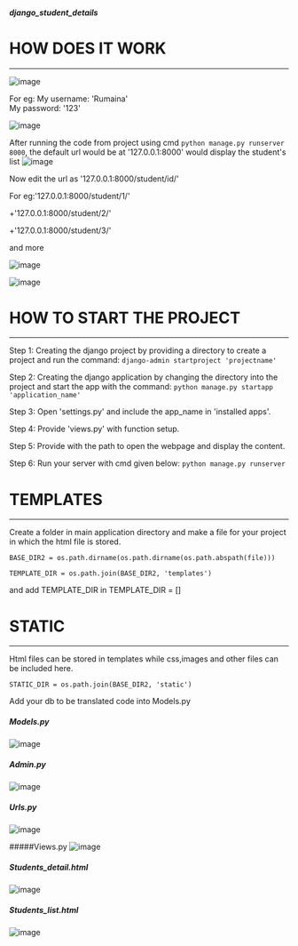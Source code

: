 ##### django_student_details
# HOW DOES IT WORK
---
![image](https://github.com/rumainaali/django_student_details/assets/126662274/cd9a012a-e21e-4c37-9447-3691830b2e46)

For eg: My username: 'Rumaina'\
My password: '123'

![image](https://github.com/rumainaali/django_student_details/assets/126662274/7be47139-2e5e-4d57-aeac-4c10f0a90c88)

After running the code from project using cmd ```python manage.py runserver 8000```, the default url would be at '127.0.0.1:8000' would display the student's list
![image](https://github.com/rumainaali/django_student_details/assets/126662274/7bc29bb9-6c56-421a-8011-99235ac4c463)

Now edit the url as '127.0.0.1:8000/student/id/'

For eg:'127.0.0.1:8000/student/1/'

+'127.0.0.1:8000/student/2/'

+'127.0.0.1:8000/student/3/'

and more

![image](https://github.com/rumainaali/django_student_details/assets/126662274/36e67e5b-bc2d-419f-8655-271bf07c8bc1)

![image](https://github.com/rumainaali/django_student_details/assets/126662274/aa872460-3dbd-4efc-929f-7ac0925844ef)

# HOW TO START THE PROJECT
---
Step 1: Creating the django project by providing a directory to create a project and run the command:
```django-admin startproject 'projectname'```

Step 2: Creating the django application by changing the directory into the project and start the app with the command:
```python manage.py startapp 'application_name'```

Step 3: Open 'settings.py' and include the app_name in 'installed apps'.

Step 4: Provide 'views.py' with function setup.

Step 5: Provide with the path to open the webpage and display the content.

Step 6: Run your server with cmd given below:
```python manage.py runserver```

# TEMPLATES
---
Create a folder in main application directory and make a file for your project in which the html file is stored.
```
BASE_DIR2 = os.path.dirname(os.path.dirname(os.path.abspath(file)))

TEMPLATE_DIR = os.path.join(BASE_DIR2, 'templates')
```
and add TEMPLATE_DIR in TEMPLATE_DIR = []

# STATIC
---
Html files can be stored in templates while css,images and other files can be included here.
```
STATIC_DIR = os.path.join(BASE_DIR2, 'static')
```
Add your db to be translated code into Models.py

##### Models.py
![image](https://github.com/rumainaali/django_student_details/assets/126662274/d471aae4-a113-4ad1-9156-ffd70d06bb64)

##### Admin.py
![image](https://github.com/rumainaali/django_student_details/assets/126662274/cb2855b1-2159-44a5-b590-d7da504a6c00)

##### Urls.py
![image](https://github.com/rumainaali/django_student_details/assets/126662274/e6192885-eefe-4038-ae5a-2c099dac70a4)

#####Views.py
![image](https://github.com/rumainaali/django_student_details/assets/126662274/104f9f7f-a242-482a-8e85-8277ebd41a42)

##### Students_detail.html
![image](https://github.com/rumainaali/django_student_details/assets/126662274/8353144f-68a3-4cfd-8fe1-410494f89993)

##### Students_list.html
![image](https://github.com/rumainaali/django_student_details/assets/126662274/bbbfa40e-1331-4c46-b799-b614916e1b7f)













